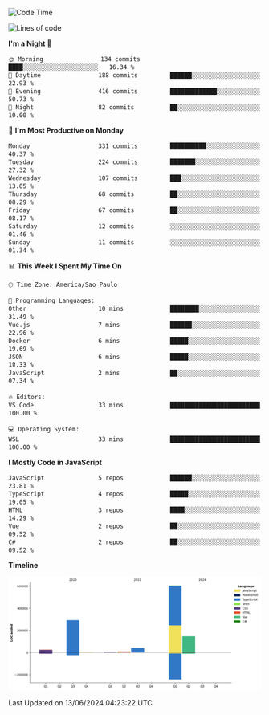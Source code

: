 <!--START_SECTION:waka-->
![Code Time](http://img.shields.io/badge/Code%20Time-2%2C520%20hrs-blue)

![Lines of code](https://img.shields.io/badge/From%20Hello%20World%20I%27ve%20Written-1.1%20million%20lines%20of%20code-blue)

**I'm a Night 🦉** 

```text
🌞 Morning                134 commits         ████░░░░░░░░░░░░░░░░░░░░░   16.34 % 
🌆 Daytime                188 commits         ██████░░░░░░░░░░░░░░░░░░░   22.93 % 
🌃 Evening                416 commits         █████████████░░░░░░░░░░░░   50.73 % 
🌙 Night                  82 commits          ██░░░░░░░░░░░░░░░░░░░░░░░   10.00 % 
```
📅 **I'm Most Productive on Monday** 

```text
Monday                   331 commits         ██████████░░░░░░░░░░░░░░░   40.37 % 
Tuesday                  224 commits         ███████░░░░░░░░░░░░░░░░░░   27.32 % 
Wednesday                107 commits         ███░░░░░░░░░░░░░░░░░░░░░░   13.05 % 
Thursday                 68 commits          ██░░░░░░░░░░░░░░░░░░░░░░░   08.29 % 
Friday                   67 commits          ██░░░░░░░░░░░░░░░░░░░░░░░   08.17 % 
Saturday                 12 commits          ░░░░░░░░░░░░░░░░░░░░░░░░░   01.46 % 
Sunday                   11 commits          ░░░░░░░░░░░░░░░░░░░░░░░░░   01.34 % 
```


📊 **This Week I Spent My Time On** 

```text
🕑︎ Time Zone: America/Sao_Paulo

💬 Programming Languages: 
Other                    10 mins             ████████░░░░░░░░░░░░░░░░░   31.49 % 
Vue.js                   7 mins              ██████░░░░░░░░░░░░░░░░░░░   22.96 % 
Docker                   6 mins              █████░░░░░░░░░░░░░░░░░░░░   19.69 % 
JSON                     6 mins              █████░░░░░░░░░░░░░░░░░░░░   18.33 % 
JavaScript               2 mins              ██░░░░░░░░░░░░░░░░░░░░░░░   07.34 % 

🔥 Editors: 
VS Code                  33 mins             █████████████████████████   100.00 % 

💻 Operating System: 
WSL                      33 mins             █████████████████████████   100.00 % 
```

**I Mostly Code in JavaScript** 

```text
JavaScript               5 repos             ██████░░░░░░░░░░░░░░░░░░░   23.81 % 
TypeScript               4 repos             █████░░░░░░░░░░░░░░░░░░░░   19.05 % 
HTML                     3 repos             ████░░░░░░░░░░░░░░░░░░░░░   14.29 % 
Vue                      2 repos             ██░░░░░░░░░░░░░░░░░░░░░░░   09.52 % 
C#                       2 repos             ██░░░░░░░░░░░░░░░░░░░░░░░   09.52 % 
```



**Timeline**

![Lines of Code chart](https://raw.githubusercontent.com/jonhoffmam/jonhoffmam/master/assets/bar_graph.png)


 Last Updated on 13/06/2024 04:23:22 UTC
<!--END_SECTION:waka-->
